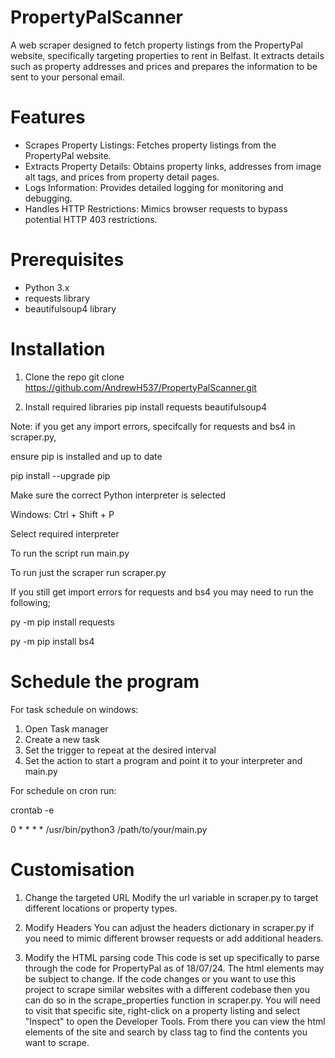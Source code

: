 # PropertyPalScanner
A web scraper designed to fetch property listings from the PropertyPal website, specifically targeting properties to rent in Belfast. It extracts details such as property addresses and prices and prepares the information to be sent to your personal email.


# Features
- Scrapes Property Listings: Fetches property listings from the PropertyPal website.
- Extracts Property Details: Obtains property links, addresses from image alt tags, and prices from property detail pages.
- Logs Information: Provides detailed logging for monitoring and debugging.
- Handles HTTP Restrictions: Mimics browser requests to bypass potential HTTP 403 restrictions.
  
# Prerequisites
- Python 3.x
- requests library
- beautifulsoup4 library

# Installation
1. Clone the repo
git clone https://github.com/AndrewH537/PropertyPalScanner.git

2. Install required libraries
pip install requests beautifulsoup4

Note: if you get any import errors, specifcally for requests and bs4 in scraper.py,

ensure pip is installed and up to date

pip install --upgrade pip

Make sure the correct Python interpreter is selected

Windows: Ctrl + Shift + P

Select required interpreter

To run the script run main.py

To run just the scraper run scraper.py


If you still get import errors for requests and bs4 you may need to run the following;

py -m pip install requests

py -m pip install bs4

# Schedule the program
For task schedule on windows:
1. Open Task manager
2. Create a new task
3. Set the trigger to repeat at the desired interval
4. Set the action to start a program and point it to your interpreter and main.py

For schedule on cron run:

crontab -e

0 * * * * /usr/bin/python3 /path/to/your/main.py

# Customisation
1. Change the targeted URL
Modify the url variable in scraper.py to target different locations or property types.

2. Modify Headers
You can adjust the headers dictionary in scraper.py if you need to mimic different browser requests or add additional headers.

3. Modify the HTML parsing code
   This code is set up specifically to parse through the code for PropertyPal as of 18/07/24. The html elements may be subject to change. If the code changes or you want to use this project to scrape similar websites with a different codebase then you can do so in the scrape_properties function in scraper.py.
You will need to visit that specific site, right-click on a property listing and select "Inspect" to open the Developer Tools. From there you can view the html elements of the site and search by class tag to find the contents you want to scrape.



